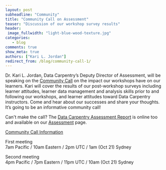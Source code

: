 ```yaml
---
layout: post
subheadline: "Community"
title: "Community Call on Assessment"
teaser: "Discussion of our workshop survey results"
header:
 image_fullwidth: "light-blue-wood-texture.jpg"
categories:
   - blog
comments: true
show_meta: true
authors: ["Kari L. Jordan"]
redirect_from: /blog/community-call-1/
---
```


Dr. Kari L. Jordan, Data Carpentry’s Deputy Director of Assessment, will be speaking on the [Community Call](http://pad.software-carpentry.org/community-call-2016-10-20) on the impact our workshops have on our learners. Kari will cover the results of our post-workshop surveys including learner attitudes, learner data management and analysis skills prior to and following our workshops, and learner attitudes toward Data Carpentry instructors. Come and hear about our successes and share your thoughts. It’s going to be an informative community call!

Can't make the call? The [Data Carpentry Assessment Report](https://docs.google.com/document/d/1qafzCWZ7-9TgDhU5Hd5Gr2QLOpsQPjBDsfzdtg2mU40/edit) is online too and available on our [Assessment](http://www.datacarpentry.org/assessment/) page.

[Community Call Information](http://pad.software-carpentry.org/community-call-2016-10-20)

First meeting  
7am Pacific / 10am Eastern / 2pm UTC / 1am (Oct 21) Sydney

Second meeting  
4pm Pacific / 7pm Eastern / 11pm UTC / 10am (Oct 21) Sydney
